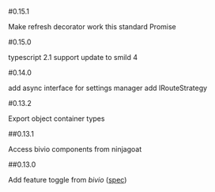 #0.15.1

Make refresh decorator work this standard Promise

#0.15.0

typescript 2.1 support
update to smild 4

#0.14.0

add async interface for settings manager
add IRouteStrategy

#0.13.2

Export object container types

##0.13.1

Access bivio components from ninjagoat

##0.13.0

Add feature toggle from *bivio* ([spec](https://github.com/tierratelematics/ninjagoat/blob/master/test/ApplicationSpec.ts))